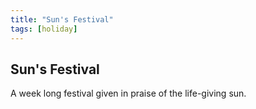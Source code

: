```yaml
---
title: "Sun's Festival"
tags: [holiday]
---
```

## Sun's Festival
A week long festival given in praise of the life-giving sun.